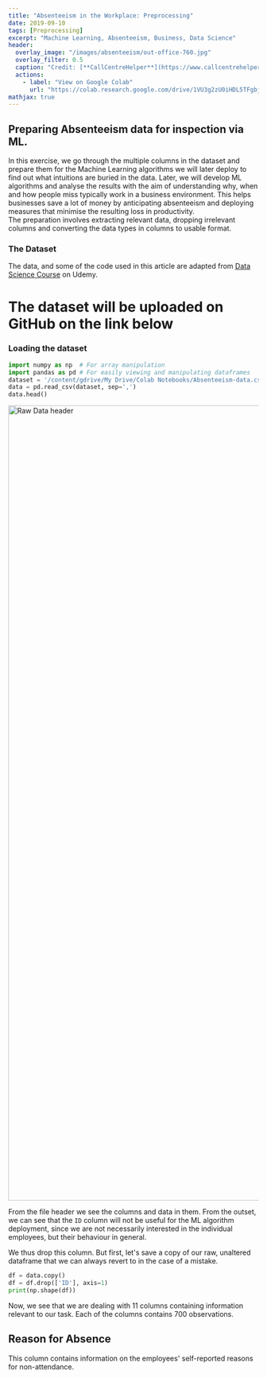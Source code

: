 ```yaml
---
title: "Absenteeism in the Workplace: Preprocessing"
date: 2019-09-10
tags: [Preprocessing]
excerpt: "Machine Learning, Absenteeism, Business, Data Science"
header:
  overlay_image: "/images/absenteeism/out-office-760.jpg"
  overlay_filter: 0.5
  caption: "Credit: [**CallCentreHelper**](https://www.callcentrehelper.com/managing-absenteeism-in-the-call-centre-168.htm)"
  actions:
    - label: "View on Google Colab"
      url: "https://colab.research.google.com/drive/1VU3g2zU0iHDL5TFgbjxKee5Fc_cW3AEi"
mathjax: true
---
```


## Preparing Absenteeism data for inspection via ML.
In this exercise, we go through the multiple columns in the dataset and prepare them for the Machine Learning algorithms we will later deploy to find out what intuitions are buried in the data.
Later, we will develop ML algorithms and analyse the results with the aim of understanding why, when and how people miss typically work in a business environment. This helps businesses save a lot of money by anticipating absenteeism and deploying measures that minimise the resulting loss in productivity.  
The preparation involves extracting relevant data, dropping irrelevant columns and converting the data types in columns to usable format.

### The Dataset
The data, and some of the code used in this article are adapted from [Data Science Course](https://www.udemy.com/course-dashboard-redirect/?course_id=1754098) on Udemy.

# The dataset will be uploaded on GitHub on the link below
### Loading the dataset
```python
import numpy as np  # For array manipulation
import pandas as pd # For easily viewing and manipulating dataframes
dataset = '/content/gdrive/My Drive/Colab Notebooks/Absenteeism-data.csv'
data = pd.read_csv(dataset, sep=',')
data.head()
```

<img src="{{ site.url }}{{ site.baseurl }}/images/absenteeism/absenteeism_columns.png" width="2000" height="1600" alt="Raw Data header">

From the file header we see the columns and data in them. From the outset, we can see that the `ID` column will not be useful for the ML algorithm deployment, since we are not necessarily interested in the individual employees, but their behaviour in general.

We thus drop this column. But first, let's save a copy of our raw, unaltered dataframe that we can always revert to in the case of a mistake.

```python
df = data.copy()
df = df.drop(['ID'], axis=1)
print(np.shape(df))
```
Now, we see that we are dealing with 11 columns containing information relevant to our task. Each of the columns contains 700 observations.

## Reason for Absence
This column contains information on the employees' self-reported reasons for non-attendance.
